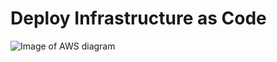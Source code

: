 # Deploy Infrastructure as Code

![Image of AWS diagram](https://github.com/AhmedRaafat-CC/Deploy-Infrastructure-as-Code/blob/main/images/diagram.jpeg)
